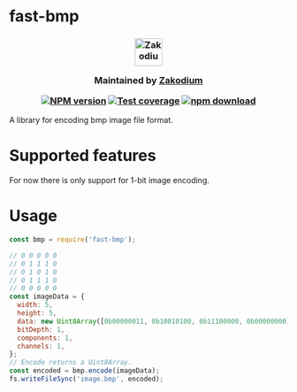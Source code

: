 # fast-bmp

<h3 align="center">

  <a href="https://www.zakodium.com">
    <img src="https://www.zakodium.com/brand/zakodium-logo-white.svg" width="50" alt="Zakodium logo" />
  </a>

  <p>
    Maintained by <a href="https://www.zakodium.com">Zakodium</a>
  </p>


[![NPM version][npm-image]][npm-url]
[![Test coverage][codecov-image]][codecov-url]
[![npm download][download-image]][download-url]

</h3>


A library for encoding bmp image file format.

# Supported features

For now there is only support for 1-bit image encoding.

# Usage

```js
const bmp = require('fast-bmp');

// 0 0 0 0 0
// 0 1 1 1 0
// 0 1 0 1 0
// 0 1 1 1 0
// 0 0 0 0 0
const imageData = {
  width: 5,
  height: 5,
  data: new Uint8Array([0b00000011, 0b10010100, 0b11100000, 0b00000000]),
  bitDepth: 1,
  components: 1,
  channels: 1,
};
// Encode returns a Uint8Array.
const encoded = bmp.encode(imageData);
fs.writeFileSync('image.bmp', encoded);
```

[npm-image]: https://img.shields.io/npm/v/fast-bmp.svg?style=flat-square
[npm-url]: https://www.npmjs.com/package/fast-bmp
[codecov-image]: https://img.shields.io/codecov/c/github/image-js/fast-bmp.svg?style=flat-square
[codecov-url]: https://codecov.io/gh/image-js/fast-bmp
[download-image]: https://img.shields.io/npm/dm/fast-bmp.svg?style=flat-square
[download-url]: https://www.npmjs.com/package/fast-bmp

